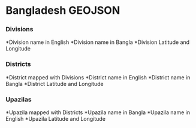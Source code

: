 # Bangladesh GEOJSON

### Divisions
*Division name in English
*Division name in Bangla
*Division Latitude and Longitude

### Districts
*District mapped with Divisions
*District name in English
*District name in Bangla
*District Latitude and Longitude


### Upazilas
*Upazila mapped with Districts
*Upazila name in Bangla
*Upazila name in English
*Upazila Latitude and Longitude
